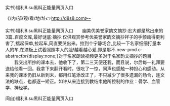 实书)福利8.su黑料正能量网页入口

《/内/部/观/看/地/址👉http://d8s8.com》--

实书)福利8.su黑料正能量网页入口　　幽美优美誉家韵文摘抄:宏大都是熬出来的3篇_百度文库,最好谜底:摘抄:仅供观赏参考优美誉家韵文摘抄祥子的手颤动得更利害了,揣起保单,拉起车,简直要哭出来。拉到个宁静场合,比较一下名家细细打量本人的车,在漆板上试着照照本人的脸!越看越心爱,即是那不.new-pmd.c-abstractbr{display:none;}对于名家朗读视频更多对于名家韵文摘抄的题目
　　我交出所抄的课本去，他收下了，第二三天便还我，而且说，尔后每一礼拜要送给他看一回。我拿下来翻开看时，很吃了一惊，同声也感触一种担心和感动。从来我的课本仍旧从新到末，都用红笔添改正了，不只减少了很多遗漏的场合，连文法的缺点，也都逐一矫正。如许从来连接到教结束他所控制的作业：骨学、血管学、神经学。





间自)福利8.su黑料正能量网页入口
